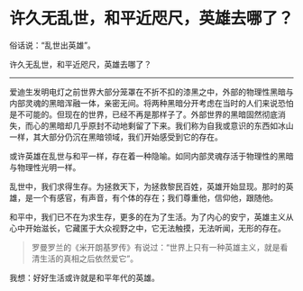 # 许久无乱世，和平近咫尺，英雄去哪了？

俗话说：“乱世出英雄”。

许久无乱世，和平近咫尺，英雄去哪了？

---

爱迪生发明电灯之前世界大部分笼罩在不折不扣的漆黑之中，外部的物理性黑暗与内部灵魂的黑暗浑融一体，亲密无间。将两种黑暗分开考虑在当时的人们来说恐怕是不可能的。但现在的世界，已经不再是那样子了。外部世界的黑暗固然彻底消失，而心的黑暗却几乎原封不动地剩留了下来。我们称为自我或意识的东西如冰山一样，其大部分仍沉在黑暗领域，我们开始感受到它的存在。

或许英雄在乱世与和平一样，存在着一种隐喻。如同内部灵魂存活于物理性的黑暗与物理性光明一样。

乱世中，我们求得生存。为拯救天下，为拯救黎民百姓，英雄开始显现。那时的英雄，是一个有感官，有声音，有个体的存在；我们尊重他，信仰他，跟随他。

和平中，我们已不在为求生存，更多的在为了生活。为了内心的安宁，英雄主义从心中开始滋长，它藏匿于大众视野之中，它无法触摸，无法听闻，无形的存在。

> 罗曼罗兰的《米开朗基罗传》有说过：“世界上只有一种英雄主义，就是看清生活的真相之后依然爱它”。

我想：好好生活或许就是和平年代的英雄。